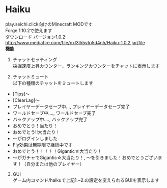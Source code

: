 # Haiku  
play.seichi.click向けのMinecraft MODです  
Forge 1.10.2で使えます  
ダウンロード バージョン1.0.2: <http://www.mediafire.com/file/nxl3l55vtp5d4n5/Haiku-1.0.2.jar/file>  
**機能**  
1. チャットセッティング  
採掘速度上昇カウンター、ランキングカウンターをチャットに表示します  

2. チャットミュート  
以下の種類のチャットをミュートします
* [Tips]〜  
* [ClearLag]〜  
* プレイヤーデータセーブ中…, プレイヤーデータセーブ完了  
* ワールドセーブ中...., ワールドセーブ完了  
* バックアップ中...., バックアップ完了  
* おめでとう！当たり！  
* おめでとう‼︎大当たり！  
* 〜がログインしました  
* Fly効果は無期限で継続中です  
* おめでとう！！！！！Gigantic☆大当たり！  
* 〜がガチャでGigantic☆大当たり！, 〜を引きました！おめでとうございます！（自分または他のプレイヤー）  

3. GUI  
ゲーム内コマンド/haikuで上記1.~2.の設定を変えられるGUIを表示します
